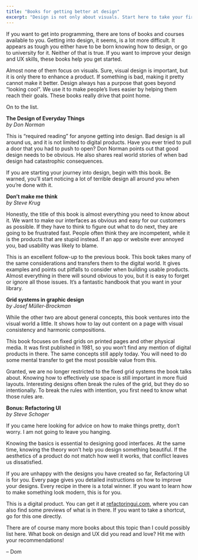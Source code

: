 ```yaml
---
title: "Books for getting better at design"
excerpt: "Design is not only about visuals. Start here to take your first steps into becoming a better designer."
---
```

If you want to get into programming, there are tons of books and courses available to you. Getting into design, it seems, is a lot more difficult. It appears as tough you either have to be born knowing how to design, or go to university for it. Neither of that is true. If you want to improve your design and UX skills, these books help you get started.

Almost none of them focus on visuals. Sure, visual design is important, but it is only there to enhance a product. If something is bad, making it pretty cannot make it better. Design always has a purpose that goes beyond “looking cool”. We use it to make people’s lives easier by helping them reach their goals. These books really drive that point home.

On to the list.


**The Design of Everyday Things**  
_by Don Norman_

This is “required reading” for anyone getting into design. Bad design is all around us, and it is not limited to digital products. Have you ever tried to pull a door that you had to push to open? Don Norman points out that good design needs to be obvious. He also shares real world stories of when bad design had catastrophic consequences.

If you are starting your journey into design, begin with this book. Be warned, you’ll start noticing a lot of terrible design all around you when you’re done with it.


**Don’t make me think**  
_by Steve Krug_

Honestly, the title of this book is almost everything you need to know about it. We want to make our interfaces as obvious and easy for our customers as possible. If they have to think to figure out what to do next, they are going to be frustrated fast. People often think they are incompetent, while it is the products that are stupid instead. If an app or website ever annoyed you, bad usability was likely to blame.

This is an excellent follow-up to the previous book. This book takes many of the same considerations and transfers them to the digital world. It gives examples and points out pitfalls to consider when building usable products. Almost everything in there will sound obvious to you, but it is easy to forget or ignore all those issues. It’s a fantastic handbook that you want in your library.


**Grid systems in graphic design**  
_by Josef Müller-Brockman_

While the other two are about general concepts, this book ventures into the visual world a little. It shows how to lay out content on a page with visual consistency and harmonic compositions.

This book focuses on fixed grids on printed pages and other physical media. It was first published in 1981, so you won’t find any mention of digital products in there. The same concepts still apply today. You will need to do some mental transfer to get the most possible value from this.

Granted, we are no longer restricted to the fixed grid systems the book talks about. Knowing how to effectively use space is still important in more fluid layouts. Interesting designs often break the rules of the grid, but they do so intentionally. To break the rules with intention, you first need to know what those rules are.


**Bonus: Refactoring UI**  
_by Steve Schoger_

If you came here looking for advice on how to make things pretty, don’t worry. I am not going to leave you hanging.

Knowing the basics is essential to designing good interfaces. At the same time, knowing the theory won’t help you design something beautiful. If the aesthetics of a product do not match how well it works, that conflict leaves us dissatisfied.

If you are unhappy with the designs you have created so far, Refactoring UI is for you. Every page gives you detailed instructions on how to improve your designs. Every recipe in there is a total winner. If you want to learn how to make something look modern, this is for you.

This is a digital product. You can get it at [refactoringui.com](https://refactoringui.com), where you can also find some previews of what is in there. If you want to take a shortcut, go for this one directly.


There are of course many more books about this topic than I could possibly list here. What book on design and UX did you read and love? Hit me with your recommendations!

– Dom